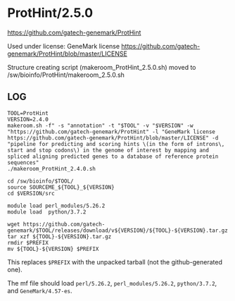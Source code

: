 ProtHint/2.5.0
========================

<https://github.com/gatech-genemark/ProtHint>

Used under license:
GeneMark license
<https://github.com/gatech-genemark/ProtHint/blob/master/LICENSE>

Structure creating script (makeroom_ProtHint_2.5.0.sh) moved to /sw/bioinfo/ProtHint/makeroom_2.5.0.sh

LOG
---

    TOOL=ProtHint
    VERSION=2.4.0
    makeroom.sh -f" -s "annotation" -t "$TOOL" -v "$VERSION" -w "https://github.com/gatech-genemark/ProtHint" -l "GeneMark license https://github.com/gatech-genemark/ProtHint/blob/master/LICENSE" -d "pipeline for predicting and scoring hints \(in the form of introns\, start and stop codons\) in the genome of interest by mapping and spliced aligning predicted genes to a database of reference protein sequences"
    ./makeroom_ProtHint_2.4.0.sh

    cd /sw/bioinfo/$TOOL/
    source SOURCEME_${TOOL}_${VERSION} 
    cd $VERSION/src

    module load perl_modules/5.26.2
    module load  python/3.7.2

    wget https://github.com/gatech-genemark/$TOOL/releases/download/v${VERSION}/${TOOL}-${VERSION}.tar.gz
    tar xzf ${TOOL}-${VERSION}.tar.gz 
    rmdir $PREFIX
    mv ${TOOL}-${VERSION} $PREFIX

This replaces `$PREFIX` with the unpacked tarball (not the github-generated one).

The mf file should load `perl/5.26.2`, `perl_modules/5.26.2`, `python/3.7.2`, and `GeneMark/4.57-es`.
